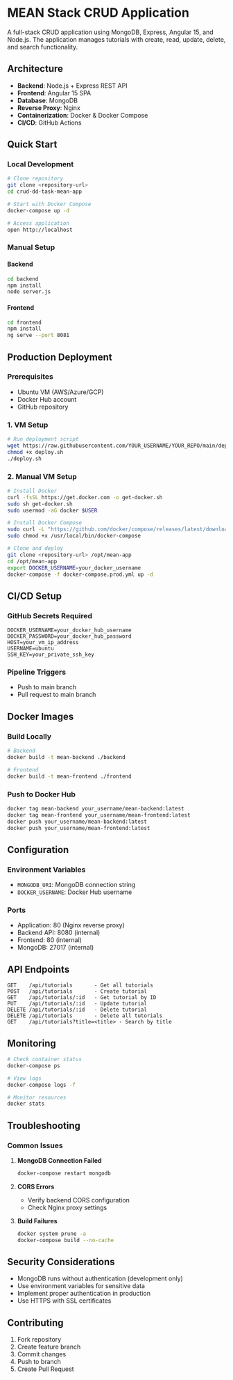 # MEAN Stack CRUD Application

A full-stack CRUD application using MongoDB, Express, Angular 15, and Node.js. The application manages tutorials with create, read, update, delete, and search functionality.

## Architecture

- **Backend**: Node.js + Express REST API
- **Frontend**: Angular 15 SPA
- **Database**: MongoDB
- **Reverse Proxy**: Nginx
- **Containerization**: Docker & Docker Compose
- **CI/CD**: GitHub Actions

## Quick Start

### Local Development

```bash
# Clone repository
git clone <repository-url>
cd crud-dd-task-mean-app

# Start with Docker Compose
docker-compose up -d

# Access application
open http://localhost
```

### Manual Setup

#### Backend
```bash
cd backend
npm install
node server.js
```

#### Frontend
```bash
cd frontend
npm install
ng serve --port 8081
```

## Production Deployment

### Prerequisites
- Ubuntu VM (AWS/Azure/GCP)
- Docker Hub account
- GitHub repository

### 1. VM Setup

```bash
# Run deployment script
wget https://raw.githubusercontent.com/YOUR_USERNAME/YOUR_REPO/main/deploy.sh
chmod +x deploy.sh
./deploy.sh
```

### 2. Manual VM Setup

```bash
# Install Docker
curl -fsSL https://get.docker.com -o get-docker.sh
sudo sh get-docker.sh
sudo usermod -aG docker $USER

# Install Docker Compose
sudo curl -L "https://github.com/docker/compose/releases/latest/download/docker-compose-$(uname -s)-$(uname -m)" -o /usr/local/bin/docker-compose
sudo chmod +x /usr/local/bin/docker-compose

# Clone and deploy
git clone <repository-url> /opt/mean-app
cd /opt/mean-app
export DOCKER_USERNAME=your_docker_username
docker-compose -f docker-compose.prod.yml up -d
```

## CI/CD Setup

### GitHub Secrets Required

```
DOCKER_USERNAME=your_docker_hub_username
DOCKER_PASSWORD=your_docker_hub_password
HOST=your_vm_ip_address
USERNAME=ubuntu
SSH_KEY=your_private_ssh_key
```

### Pipeline Triggers
- Push to main branch
- Pull request to main branch

## Docker Images

### Build Locally
```bash
# Backend
docker build -t mean-backend ./backend

# Frontend
docker build -t mean-frontend ./frontend
```

### Push to Docker Hub
```bash
docker tag mean-backend your_username/mean-backend:latest
docker tag mean-frontend your_username/mean-frontend:latest
docker push your_username/mean-backend:latest
docker push your_username/mean-frontend:latest
```

## Configuration

### Environment Variables
- `MONGODB_URI`: MongoDB connection string
- `DOCKER_USERNAME`: Docker Hub username

### Ports
- Application: 80 (Nginx reverse proxy)
- Backend API: 8080 (internal)
- Frontend: 80 (internal)
- MongoDB: 27017 (internal)

## API Endpoints

```
GET    /api/tutorials       - Get all tutorials
POST   /api/tutorials       - Create tutorial
GET    /api/tutorials/:id   - Get tutorial by ID
PUT    /api/tutorials/:id   - Update tutorial
DELETE /api/tutorials/:id   - Delete tutorial
DELETE /api/tutorials       - Delete all tutorials
GET    /api/tutorials?title=<title> - Search by title
```

## Monitoring

```bash
# Check container status
docker-compose ps

# View logs
docker-compose logs -f

# Monitor resources
docker stats
```

## Troubleshooting

### Common Issues

1. **MongoDB Connection Failed**
   ```bash
   docker-compose restart mongodb
   ```

2. **CORS Errors**
   - Verify backend CORS configuration
   - Check Nginx proxy settings

3. **Build Failures**
   ```bash
   docker system prune -a
   docker-compose build --no-cache
   ```

## Security Considerations

- MongoDB runs without authentication (development only)
- Use environment variables for sensitive data
- Implement proper authentication in production
- Use HTTPS with SSL certificates

## Contributing

1. Fork repository
2. Create feature branch
3. Commit changes
4. Push to branch
5. Create Pull Request
